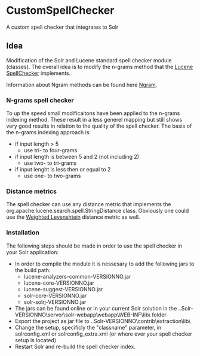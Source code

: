# CustomSpellChecker
A custom spell checker that integrates to Solr 

## Idea

Modification of the Solr and Lucene standard spell checker module (classes). The overall idea is to modify the n-grams method that the
[Lucene SpellChecker](https://github.com/apache/lucene-solr/blob/master/lucene/suggest/src/java/org/apache/lucene/search/spell/SpellChecker.java)
implements. 

Information about Ngram methods can be found here [Ngram](https://en.wikipedia.org/wiki/N-gram). 

### N-grams spell checker
To up the speed small modificaitons have been applied to the n-grams indexing method. These result in a less generel mapping but still
shows very good results in relation to the quality of the spell checker. The basis of the n-grams indexing approach is:

* if input length > 5 
  * use tri- to four-grams
* if input length is between 5 and 2 (not including 2)
  * use two- to tri-grams
* if input lenght is less then or equal to 2
  * use one- to two-grams 

### Distance metrics
The spell checker can use any distance metric that implements the org.apache.lucene.search.spell.StringDistance class. Obviously one could
use the [Weighted Levenshtein](https://thegreendeveloper.github.io/WeightedLevensthein/) distance metric as well.  

### Installation
The following steps should be made in order to use the spell checker in your Solr application:

* In order to compile the module it is nessesary to add the following jars to the build path: 
  * lucene-analyzers-common-VERSIONNO.jar 
  * lucene-core-VERSIONNO.jar 
  * lucene-suggest-VERSIONNO.jar 
  * solr-core-VERSIONNO.jar 
  * solr-solrj-VERSIONNO.jar   
* The jars can be found online or in your current Solr solution in the ..Solr-VERSIONNO\server\solr-webapp\webapp\WEB-INF\lib\ folder
* Export the project as jar file to ..Solr-VERSIONNO\contrib\extraction\lib\
* Change the setup, specificly the "classname" parameter, in solrconfig.xml or solrconfig_extra.xml (or where ever your spell checker setup is located)
* Restart Solr and re-build the spell checker index. 
